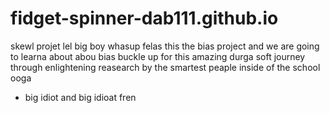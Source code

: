 # fidget-spinner-dab111.github.io
skewl projet lel big boy
whasup felas this the bias project and we are going to learna about abou bias
buckle up for this amazing durga soft journey through enlightening reasearch by the smartest peaple inside of the school
ooga
- big idiot and big idioat fren
